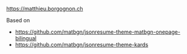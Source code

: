 https://matthieu.borgognon.ch

Based on 
- https://github.com/matbgn/jsonresume-theme-matbgn-onepage-bilingual
- https://github.com/matbgn/jsonresume-theme-kards
